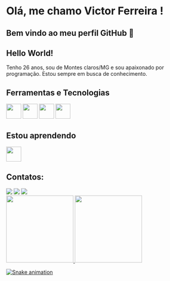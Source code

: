 # Olá, me chamo Victor Ferreira !
## Bem vindo ao meu perfil GitHub 👋

## Hello World!
Tenho 26 anos, sou de Montes claros/MG e sou apaixonado por programação.
Estou sempre em busca de conhecimento. 

## Ferramentas e Tecnologias

  <img src="https://cdn.jsdelivr.net/gh/devicons/devicon@latest/icons/html5/html5-original.svg" width="40" height="40"/>   <img src="https://cdn.jsdelivr.net/gh/devicons/devicon@latest/icons/css3/css3-original.svg" width="40" height="40" />   <img src="https://cdn.jsdelivr.net/gh/devicons/devicon@latest/icons/javascript/javascript-original.svg" width="40" height="40" /> 
            <img src="https://cdn.jsdelivr.net/gh/devicons/devicon@latest/icons/c/c-original.svg" width="40" height="40" />
          
## Estou aprendendo
<img src="https://cdn.jsdelivr.net/gh/devicons/devicon@latest/icons/react/react-original-wordmark.svg" width="40" height="40"/>

          
## Contatos:

<div>
<a href="https://instagram.com/husafeofc" target="_blank"><img loading="lazy" src="https://img.shields.io/badge/-Instagram-%23E4405F?style=for-the-badge&logo=instagram&logoColor=white" target="_blank"></a>
<a href = "mailto:victor.ferreira.wirks@gmail.com"><img loading="lazy" src="https://img.shields.io/badge/Gmail-D14836?style=for-the-badge&logo=gmail&logoColor=white" target="_blank"></a>
<a href="https://www.linkedin.com/in/victor-hsf/" target="_blank"><img loading="lazy" src="https://img.shields.io/badge/-LinkedIn-%230077B5?style=for-the-badge&logo=linkedin&logoColor=white" target="_blank"></a>   
</div>


<div>
<a href="https://github.com/victorferreiradev">
<img loading="lazy" height="180em" src="https://github-readme-stats.vercel.app/api/top-langs/?username=victorferreiradev&layout=compact&langs_count=7&theme=dracula"/>
<img loading="lazy" height="180em" src="https://github-readme-stats.vercel.app/api?username=victorferreiradev&show_icons=true&theme=dracula&include_all_commits=true&count_private=true"/>
</div>


![Snake animation](https://github.com/seu-usuário-aqui/victorferreiradev/blob/output/github-contribution-grid-snake.svg)

          
          
          
